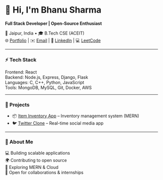 # 👋 Hi, I'm Bhanu Sharma  
**Full Stack Developer | Open-Source Enthusiast**  

📍 Jaipur, India • 🎓 B.Tech CSE (ACEIT)  
🌐 [Portfolio](https://bhanu-sharma-portfolio.vercel.app/) | ✉️ [Email](mailto:bhanusharma14581@gmail.com) | 🔗 [LinkedIn](https://www.linkedin.com/in/bhanu-sharma-dev) | 💻 [LeetCode](https://leetcode.com/bhanu-sharma)  

---

### ⚡ Tech Stack  
Frontend: React  
Backend: Node.js, Express, Django, Flask  
Languages: C, C++, Python, JavaScript  
Tools: MongoDB, MySQL, Git, Docker, AWS  

---

### 🚀 Projects  
- 📦 [Item Inventory App](https://github.com/Bhanu-Sharma-7/ITEM-INVENTORY-APP) – Inventory management system (MERN)  
- 🐦 [Twitter Clone](https://github.com/Bhanu-Sharma-7/Twitter-Clone-MERN-Stack-) – Real-time social media app  

---

### 📌 About Me  
💻 Building scalable applications  
🌍 Contributing to open source  
🚀 Exploring MERN & Cloud  
🤝 Open for collaborations & internships